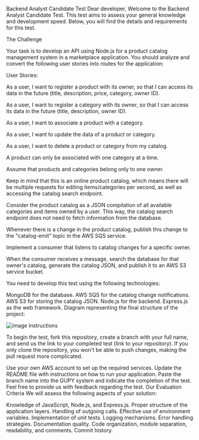 Backend Analyst Candidate Test
Dear developer,
Welcome to the Backend Analyst Candidate Test. This test aims to assess your general knowledge and development speed. Below, you will find the details and requirements for this test.

The Challenge

Your task is to develop an API using Node.js for a product catalog management system in a marketplace application. You should analyze and convert the following user stories into routes for the application:

User Stories:

As a user, I want to register a product with its owner, so that I can access its data in the future (title, description, price, category, owner ID).

As a user, I want to register a category with its owner, so that I can access its data in the future (title, description, owner ID).

As a user, I want to associate a product with a category.

As a user, I want to update the data of a product or category.

As a user, I want to delete a product or category from my catalog.

A product can only be associated with one category at a time.

Assume that products and categories belong only to one owner.

Keep in mind that this is an online product catalog, which means there will be multiple requests for editing items/categories per second, as well as accessing the catalog search endpoint.

Consider the product catalog as a JSON compilation of all available categories and items owned by a user. This way, the catalog search endpoint does not need to fetch information from the database.

Whenever there is a change in the product catalog, publish this change to the "catalog-emit" topic in the AWS SQS service.

Implement a consumer that listens to catalog changes for a specific owner.

When the consumer receives a message, search the database for that owner's catalog, generate the catalog JSON, and publish it to an AWS S3 service bucket.

You need to develop this test using the following technologies:

MongoDB for the database.
AWS SQS for the catalog change notifications.
AWS S3 for storing the catalog JSON.
Node.js for the backend.
Express.js as the web framework.
Diagram representing the final structure of the project:

![image](https://github.com/githubanotaai/new-test-backend-nodejs/assets/52219768/504ba448-f128-41db-ae86-18dc19c0dc9d)
Instructions

To begin the test, fork this repository, create a branch with your full name, and send us the link to your completed test (link to your repository). If you only clone the repository, you won't be able to push changes, making the pull request more complicated.

Use your own AWS account to set up the required services.
Update the README file with instructions on how to run your application.
Paste the branch name into the GUPY system and indicate the completion of the test.
Feel free to provide us with feedback regarding the test.
Our Evaluation Criteria We will assess the following aspects of your solution:

Knowledge of JavaScript, Node.js, and Express.js.
Proper structure of the application layers.
Handling of outgoing calls.
Effective use of environment variables.
Implementation of unit tests.
Logging mechanisms.
Error handling strategies.
Documentation quality.
Code organization, module separation, readability, and comments.
Commit history.
